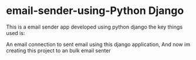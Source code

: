 # email-sender-using-Python Django

This is a email sender app developed using python django 
the key things used is:

An email connection to sent email using this django application, And now im creating this project to an bulk email senter
